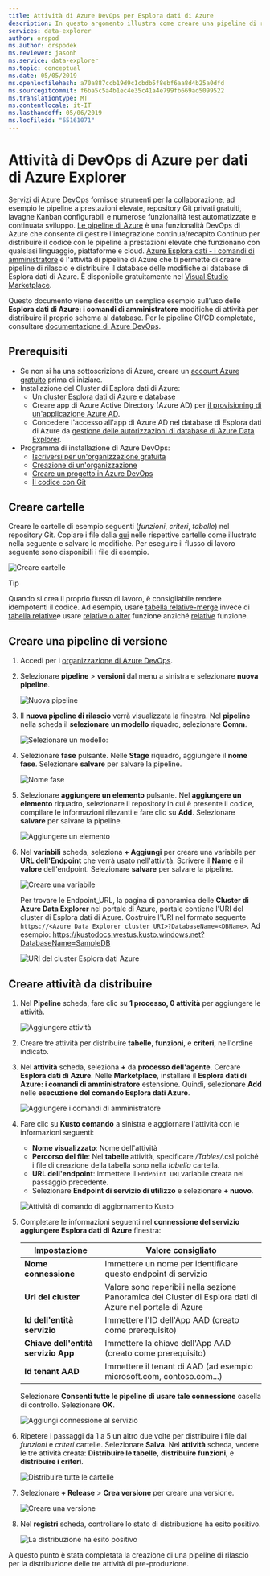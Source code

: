 ```yaml
---
title: Attività di Azure DevOps per Esplora dati di Azure
description: In questo argomento illustra come creare una pipeline di rilascio e distribuire
services: data-explorer
author: orspod
ms.author: orspodek
ms.reviewer: jasonh
ms.service: data-explorer
ms.topic: conceptual
ms.date: 05/05/2019
ms.openlocfilehash: a70a887ccb19d9c1cbdb5f8ebf6aa8d4b25a0dfd
ms.sourcegitcommit: f6ba5c5a4b1ec4e35c41a4e799fb669ad5099522
ms.translationtype: MT
ms.contentlocale: it-IT
ms.lasthandoff: 05/06/2019
ms.locfileid: "65161071"
---
```

# <a name="azure-devops-task-for-azure-data-explorer"></a>Attività di DevOps di Azure per dati di Azure Explorer

[Servizi di Azure DevOps](https://azure.microsoft.com/services/devops/) fornisce strumenti per la collaborazione, ad esempio le pipeline a prestazioni elevate, repository Git privati gratuiti, lavagne Kanban configurabili e numerose funzionalità test automatizzate e continuata sviluppo. [Le pipeline di Azure](https://azure.microsoft.com/services/devops/pipelines/) è una funzionalità DevOps di Azure che consente di gestire l'integrazione continua/recapito Continuo per distribuire il codice con le pipeline a prestazioni elevate che funzionano con qualsiasi linguaggio, piattaforme e cloud.
[Azure Esplora dati - i comandi di amministratore](https://marketplace.visualstudio.com/items?itemName=Azure-Kusto.PublishToADX) è l'attività di pipeline di Azure che ti permette di creare pipeline di rilascio e distribuire il database delle modifiche ai database di Esplora dati di Azure. È disponibile gratuitamente nel [Visual Studio Marketplace](https://marketplace.visualstudio.com/).

Questo documento viene descritto un semplice esempio sull'uso delle **Esplora dati di Azure: i comandi di amministratore** modifiche di attività per distribuire il proprio schema al database. Per le pipeline CI/CD completate, consultare [documentazione di Azure DevOps](/azure/devops/user-guide/what-is-azure-devops?view=azure-devops#vsts).

## <a name="prerequisites"></a>Prerequisiti

* Se non si ha una sottoscrizione di Azure, creare un [account Azure gratuito](https://azure.microsoft.com/free/) prima di iniziare.
* Installazione del Cluster di Esplora dati di Azure:
    * Un [cluster Esplora dati di Azure e database](/azure/data-explorer/create-cluster-database-portal)
    * Creare app di Azure Active Directory (Azure AD) per [il provisioning di un'applicazione Azure AD](/azure/kusto/management/access-control/how-to-provision-aad-app).
    * Concedere l'accesso all'app di Azure AD nel database di Esplora dati di Azure da [gestione delle autorizzazioni di database di Azure Data Explorer](/azure/data-explorer/manage-database-permissions).
* Programma di installazione di Azure DevOps:
    * [Iscriversi per un'organizzazione gratuita](/azure/devops/user-guide/sign-up-invite-teammates?view=azure-devops)
    * [Creazione di un'organizzazione](/azure/devops/organizations/accounts/create-organization?view=azure-devops)
    * [Creare un progetto in Azure DevOps](/azure/devops/organizations/projects/create-project?view=azure-devops)
    * [Il codice con Git](/azure/devops/user-guide/code-with-git?view=azure-devops)

## <a name="create-folders"></a>Creare cartelle

Creare le cartelle di esempio seguenti (*funzioni*, *criteri*, *tabelle*) nel repository Git. Copiare i file dalla [qui](https://github.com/Azure/azure-kusto-docs-samples/tree/master/DevOps_release_pipeline) nelle rispettive cartelle come illustrato nella seguente e salvare le modifiche. Per eseguire il flusso di lavoro seguente sono disponibili i file di esempio.

![Creare cartelle](media/devops/create-folders.png)

> [!TIP]
> Quando si crea il proprio flusso di lavoro, è consigliabile rendere idempotenti il codice. Ad esempio, usare [tabella relative-merge](/azure/kusto/management/tables#create-merge-tables) invece di [tabella relative](/azure/kusto/management/tables#create-table)e usare [relative o alter](/azure/kusto/management/functions#create-or-alter-function) funzione anziché [relative](/azure/kusto/management/functions#create-function) funzione.

## <a name="create-a-release-pipeline"></a>Creare una pipeline di versione

1. Accedi per i [organizzazione di Azure DevOps](https://dev.azure.com/).
1. Selezionare **pipeline** > **versioni** dal menu a sinistra e selezionare **nuova pipeline**.

    ![Nuova pipeline](media/devops/new-pipeline.png)

1. Il **nuova pipeline di rilascio** verrà visualizzata la finestra. Nel **pipeline** nella scheda il **selezionare un modello** riquadro, selezionare **Comm**.

     ![Selezionare un modello:](media/devops/select-template.png)

1. Selezionare **fase** pulsante. Nelle **Stage** riquadro, aggiungere il **nome fase**. Selezionare **salvare** per salvare la pipeline.

    ![Nome fase](media/devops/stage-name.png)

1. Selezionare **aggiungere un elemento** pulsante. Nel **aggiungere un elemento** riquadro, selezionare il repository in cui è presente il codice, compilare le informazioni rilevanti e fare clic su **Add**. Selezionare **salvare** per salvare la pipeline.

    ![Aggiungere un elemento](media/devops/add-artifact.png)

1. Nel **variabili** scheda, seleziona **+ Aggiungi** per creare una variabile per **URL dell'Endpoint** che verrà usato nell'attività. Scrivere il **Name** e il **valore** dell'endpoint. Selezionare **salvare** per salvare la pipeline. 

    ![Creare una variabile](media/devops/create-variable.png)

    Per trovare le Endpoint_URL, la pagina di panoramica delle **Cluster di Azure Data Explorer** nel portale di Azure, portale contiene l'URI del cluster di Esplora dati di Azure. Costruire l'URI nel formato seguente `https://<Azure Data Explorer cluster URI>?DatabaseName=<DBName>`.  Ad esempio: https://kustodocs.westus.kusto.windows.net?DatabaseName=SampleDB

    ![URI del cluster Esplora dati Azure](media/devops/adx-cluster-uri.png)

## <a name="create-tasks-to-deploy"></a>Creare attività da distribuire

1. Nel **Pipeline** scheda, fare clic su **1 processo, 0 attività** per aggiungere le attività. 

    ![Aggiungere attività](media/devops/add-task.png)

1. Creare tre attività per distribuire **tabelle**, **funzioni**, e **criteri**, nell'ordine indicato. 

1. Nel **attività** scheda, seleziona **+** da **processo dell'agente**. Cercare **Esplora dati di Azure**. Nelle **Marketplace**, installare il **Esplora dati di Azure: i comandi di amministratore** estensione. Quindi, selezionare **Add** nelle **esecuzione del comando Esplora dati Azure**.

     ![Aggiungere i comandi di amministratore](media/devops/add-admin-commands.png)

1. Fare clic su **Kusto comando** a sinistra e aggiornare l'attività con le informazioni seguenti:
    * **Nome visualizzato**: Nome dell'attività
    * **Percorso del file**: Nel **tabelle** attività, specificare */Tables/*.csl poiché i file di creazione della tabella sono nella *tabella* cartella.
    * **URL dell'endpoint**: immettere il `EndPoint URL`variabile creata nel passaggio precedente.
    * Selezionare **Endpoint di servizio di utilizzo** e selezionare **+ nuovo**.

    ![Attività di comando di aggiornamento Kusto](media/devops/kusto-command-task.png)

1. Completare le informazioni seguenti nel **connessione del servizio aggiungere Esplora dati di Azure** finestra:

    |Impostazione  |Valore consigliato  |
    |---------|---------|
    |**Nome connessione**     |    Immettere un nome per identificare questo endpoint di servizio     |
    |**Url del cluster**    |    Valore sono reperibili nella sezione Panoramica del Cluster di Esplora dati di Azure nel portale di Azure | 
    |**Id dell'entità servizio**    |    Immettere l'ID dell'App AAD (creato come prerequisito)     |
    |**Chiave dell'entità servizio App**     |    Immettere la chiave dell'App AAD (creato come prerequisito)    |
    |**Id tenant AAD**    |      Immettere il tenant di AAD (ad esempio microsoft.com, contoso.com...)    |

    Selezionare **Consenti tutte le pipeline di usare tale connessione** casella di controllo. Selezionare **OK**.

    ![Aggiungi connessione al servizio](media/devops/add-service-connection.png)

1. Ripetere i passaggi da 1 a 5 un altro due volte per distribuire i file dal *funzioni* e *criteri* cartelle. Selezionare **Salva**. Nel **attività** scheda, vedere le tre attività creata: **Distribuire le tabelle**, **distribuire funzioni**, e **distribuire i criteri**.

    ![Distribuire tutte le cartelle](media/devops/deploy-all-folders.png)

1. Selezionare **+ Release** > **Crea versione** per creare una versione.

    ![Creare una versione](media/devops/create-release.png)

1. Nel **registri** scheda, controllare lo stato di distribuzione ha esito positivo.

    ![La distribuzione ha esito positivo](media/devops/deployment-successful.png)

A questo punto è stata completata la creazione di una pipeline di rilascio per la distribuzione delle tre attività di pre-produzione.
